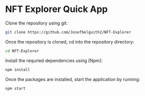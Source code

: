 # NFT Explorer Quick App

Clone the repository using git:

```bash
git clone https://github.com/Josefbelguith2/NFT-Explorer
```

Once the repository is cloned, cd into the repository directory:

```bash
cd NFT-Explorer
```

Install the requried dependencies using [Npm]:

```bash
npm install
```

Once the packages are installed, start the application by running:

```bash
npm start
```
